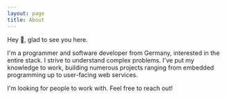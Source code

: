```yaml
---
layout: page
title: About
---
```


Hey 👋, glad to see you here.

I'm a programmer and software developer from Germany, interested in the entire stack.
I strive to understand complex problems.
I've put my knowledge to work, building numerous projects ranging from embedded programming
up to user-facing web services.

I'm looking for people to work with. Feel free to reach out!
